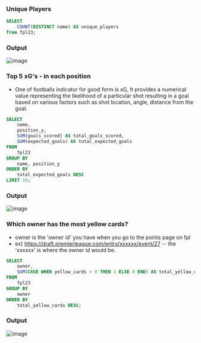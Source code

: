 ### Unique Players 

```sql
SELECT 
	COUNT(DISTINCT name) AS unique_players
from fpl23;
```

### Output 
![image](https://github.com/amboym/DraftFPLDB/assets/162647158/a14b46f8-c3ba-4c5f-bf59-091005e6ba4c)


### Top 5 xG's - in each position
- One of footballs indicator for good form is xG, It provides a numerical value representing the likelihood of a particular shot resulting in a goal based on various factors such as shot location, angle, distance from the goal.

```sql
SELECT 
    name,
    position_y,
    SUM(goals_scored) AS total_goals_scored,
    SUM(expected_goals) AS total_expected_goals
FROM 
    fpl23
GROUP BY 
    name, position_y
ORDER BY 
    total_expected_goals DESC
LIMIT 10;

```

### Output 

![image](https://github.com/amboym/DraftFPLDB/assets/162647158/6348b398-4e4a-4d6c-9013-78aeeab90beb)


### Which owner has the most yellow cards?
- owner is the 'owner id' you have when you go to the points page on fpl
-  ex) https://draft.premierleague.com/entry/xxxxxx/event/27
  -- the 'xxxxxx' is where the owner id would be.

```sql
SELECT
    owner,
    SUM(CASE WHEN yellow_cards > 0 THEN 1 ELSE 0 END) AS total_yellow_cards
FROM
    fpl23
GROUP BY
    owner
ORDER BY
    total_yellow_cards DESC;
```


### Output 
![image](https://github.com/amboym/DraftFPLDB/assets/162647158/ef4ea700-ecc2-4ce7-97fd-e7cc9b633fc2)


